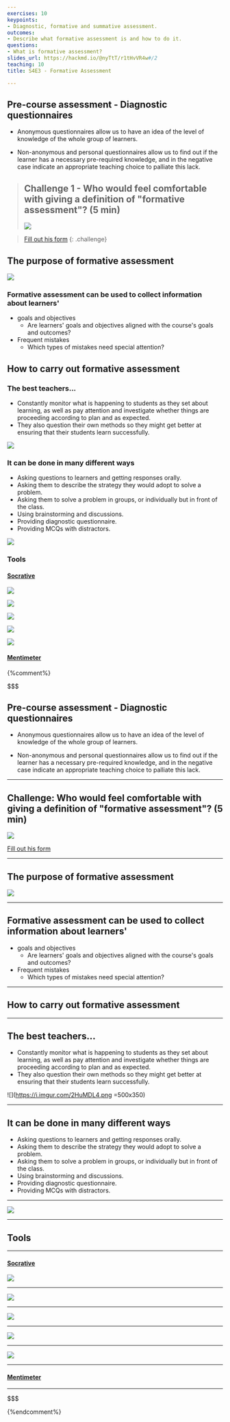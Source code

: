 ```yaml
---
exercises: 10
keypoints:
- Diagnostic, formative and summative assessment.
outcomes:
- Describe what formative assessment is and how to do it.
questions:
- What is formative assessment?
slides_url: https://hackmd.io/@nyTtT/r1tHvVR4w#/2
teaching: 10
title: S4E3 - Formative Assessment

---
```




## Pre-course assessment - Diagnostic questionnaires

- Anonymous questionnaires allow us to have an idea of the level of knowledge of the whole group of learners.

- Non-anonymous and personal questionnaires allow us to find out if the learner has a necessary pre-required knowledge, and in the negative case indicate an appropriate teaching choice to palliate this lack.



> ## Challenge 1 - Who would feel comfortable with giving a definition of "formative assessment"? (5 min)
>
> ![](https://i.imgur.com/dR5UgeP.png)

>
> [Fill out his form](http://bit.ly/2VZA8Fr)
{: .challenge}

## The purpose of formative assessment

![](https://i.imgur.com/2APHMT4.png)


### Formative assessment can be used to collect information about learners'
- goals and objectives
  - Are learners' goals and objectives aligned with the course's goals and outcomes?
- Frequent mistakes
  - Which types of mistakes need special attention?
  
  
  
## How to carry out formative assessment

### The best teachers...
- Constantly monitor what is happening to students as they set about learning, as well as pay attention and investigate whether things are proceeding according to plan and as expected.
- They also question their own methods so they might get better at ensuring that their students learn successfully.

![](https://i.imgur.com/2HuMDL4.png)


### It can be done in many different ways
- Asking questions to learners and getting responses orally.
- Asking them to describe the strategy they would adopt to solve a problem.
- Asking them to solve a problem in groups, or individually but in front of the class.
- Using brainstorming and discussions.
- Providing diagnostic questionnaire.
- Providing MCQs with distractors.

![](https://i.imgur.com/8e1nBPu.png)


### Tools

#### [Socrative](https://b.socrative.com/)

![](https://i.imgur.com/7rOD9co.png)


![](https://i.imgur.com/C4iSMSk.png)


![](https://i.imgur.com/VVIbDUI.png)


![](https://i.imgur.com/f4SUCGN.png)


![](https://i.imgur.com/x4K6CKf.png)



#### [Mentimeter](https://www.mentimeter.com)


{%comment%}

$$$
## Pre-course assessment - Diagnostic questionnaires

- Anonymous questionnaires allow us to have an idea of the level of knowledge of the whole group of learners.

- Non-anonymous and personal questionnaires allow us to find out if the learner has a necessary pre-required knowledge, and in the negative case indicate an appropriate teaching choice to palliate this lack.

---

## Challenge: Who would feel comfortable with giving a definition of "formative assessment"? (5 min)

![](https://i.imgur.com/dR5UgeP.png)

[Fill out his form](http://bit.ly/2VZA8Fr)

---

## The purpose of formative assessment

![](https://i.imgur.com/2APHMT4.png)

---

## Formative assessment can be used to collect information about learners'
- goals and objectives
  - Are learners' goals and objectives aligned with the course's goals and outcomes?
- Frequent mistakes
  - Which types of mistakes need special attention?
  
---
  
## How to carry out formative assessment

---

## The best teachers...

- Constantly monitor what is happening to students as they set about learning, as well as pay attention and investigate whether things are proceeding according to plan and as expected.
- They also question their own methods so they might get better at ensuring that their students learn successfully.

![](https://i.imgur.com/2HuMDL4.png =500x350)

---

## It can be done in many different ways
- Asking questions to learners and getting responses orally.
- Asking them to describe the strategy they would adopt to solve a problem.
- Asking them to solve a problem in groups, or individually but in front of the class.
- Using brainstorming and discussions.
- Providing diagnostic questionnaire.
- Providing MCQs with distractors.

---

![](https://i.imgur.com/8e1nBPu.png)

---

## Tools

---

#### [Socrative](https://b.socrative.com/)

![](https://i.imgur.com/7rOD9co.png)

---

![](https://i.imgur.com/C4iSMSk.png)

---

![](https://i.imgur.com/VVIbDUI.png)

---

![](https://i.imgur.com/f4SUCGN.png)

---

![](https://i.imgur.com/x4K6CKf.png)

---

#### [Mentimeter](https://www.mentimeter.com)

---
$$$

{%endcomment%}

